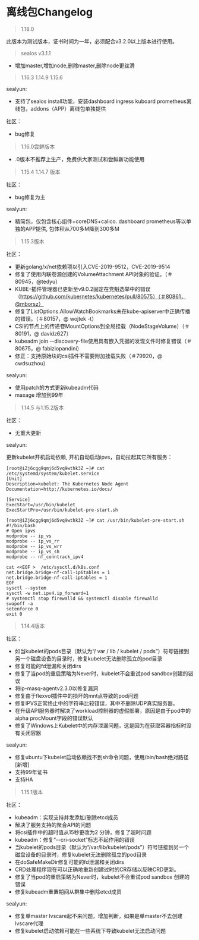 # 离线包Changelog

> 1.18.0

此版本为测试版本，证书时间为一年，必须配合v3.2.0以上版本进行使用。

> sealos v3.1.1

* 增加master,增加node,删除master,删除node更丝滑

> 1.16.3 1.14.9 1.15.6

sealyun:

* 支持了sealos install功能，安装dashboard ingress kuboard prometheus离线包，addons（APP）离线包单独提供

社区：

* bug修复

> 1.16.0尝鲜版本

* .0版本不推荐上生产，免费供大家测试和尝鲜新功能使用

> 1.15.4 1.14.7 版本

社区：

* bug修复为主

sealyun:

* 精简包，仅包含核心组件+coreDNS+calico. dashboard prometheus等以单独的APP提供, 包体积从700多M降到300多M

> 1.15.3版本

社区：

* 更新golang/x/net依赖项以引入CVE-2019-9512，CVE-2019-9514
* 修复了使用内联卷源创建的VolumeAttachment API对象的验证。（＃80945，@tedyu）
* KUBE-插件管理器已更新至v9.0.2固定在党魁选举中的错误（https://github.com/kubernetes/kubernetes/pull/80575）（＃80861，@mborsz）
* 修复了ListOptions.AllowWatchBookmarks未在kube-apiserver中正确传播的错误。（＃80157，@ wojtek -t）
* CSI的节点上的传递卷MountOptions到全局挂载（NodeStageVolume）（＃80191，@ davidz627）
* kubeadm join --discovery-file使用具有嵌入凭据的发现文件时修复错误（＃80675，@ fabiziopandini）
* 修正：支持原始块的csi插件不需要附加挂载失败（＃79920，@ cwdsuzhou）

sealyun:
 
* 使用patch的方式更新kubeadm代码
* maxage 增加到99年

> 1.14.5 与1.15.2版本

社区：

* 无重大更新

sealyun:

更新kubelet开机启动依赖, 开机自动启动ipvs，自动拉起其它所有服务：
```
[root@iZj6cgg9qmj6d5vq9wthk3Z ~]# cat /etc/systemd/system/kubelet.service
[Unit]
Description=kubelet: The Kubernetes Node Agent
Documentation=http://kubernetes.io/docs/

[Service]
ExecStart=/usr/bin/kubelet
ExecStartPre=/usr/bin/kubelet-pre-start.sh
```

```
[root@iZj6cgg9qmj6d5vq9wthk3Z ~]# cat /usr/bin/kubelet-pre-start.sh
#!/bin/bash
# Open ipvs
modprobe -- ip_vs
modprobe -- ip_vs_rr
modprobe -- ip_vs_wrr
modprobe -- ip_vs_sh
modprobe -- nf_conntrack_ipv4

cat <<EOF >  /etc/sysctl.d/k8s.conf
net.bridge.bridge-nf-call-ip6tables = 1
net.bridge.bridge-nf-call-iptables = 1
EOF
sysctl --system
sysctl -w net.ipv4.ip_forward=1
# systemctl stop firewalld && systemctl disable firewalld
swapoff -a
setenforce 0
exit 0
```

> 1.14.4版本

社区：

* 如当kubelet的pods目录（默认为“/ var / lib / kubelet / pods”）符号链接到另一个磁盘设备的目录时，修复kubelet无法删除孤立的pod目录
* 修复可能的fd泄漏和关闭dirs
* 修复了当pod的重启策略为Never时，kubelet不会重试pod sandbox创建的错误
* 将ip-masq-agentv2.3.0以修复漏洞
* 修复由于flexvol插件中的损坏的mnt点导致的pod问题
* 修复IPVS正常终止中的字符串比较错误，其中不删除UDP真实服务器。
* 在升级API服务器时解决了workload控制器的虚假部署，原因是由于pod中的alpha procMount字段的错误默认
* 修复了Windows上Kubelet中的内存泄漏问题，这是因为在获取容器指标时没有关闭容器

sealyun:

* 修复ubuntu下kubelet启动依赖找不到sh命令问题，使用/bin/bash绝对路径 [新增]
* 支持99年证书
* 支持HA

> 1.15.1版本

社区：

* kubeadm：实现支持并发添加/删除etcd成员
* 解决了服务支持的聚合API的问题
* 将csi插件中的超时值从15秒更改为2 分钟，修复了超时问题
* kubeadm：修复“--cri-socket”标志不起作用的错误
* 当kubelet的pods目录（默认为“/var/lib/kubelet/pods”）符号链接到另一个磁盘设备的目录时，修复kubelet无法删除孤立的pod目录
* 在doSafeMakeDir修复可能的fd泄漏和关闭dirs
* CRD处理程序现在可以正确地重新创建过时的CR存储以反映CRD更新。
* 修复了当pod的重启策略为Never时，kubelet不会重试pod sandbox 创建的错误
* 修复kubeadm重置期间从群集中删除etcd成员 

sealyun:

* 修复单master lvscare起不来问题，增加判断，如果是单master不去创建lvscare代理
* 修复kubelet启动依赖可能在一些系统下导致kubelet无法启动问题

